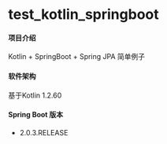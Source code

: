 # test_kotlin_springboot

#### 项目介绍
Kotlin + SpringBoot + Spring JPA 简单例子

#### 软件架构
基于Kotlin 1.2.60

#### Spring Boot 版本
- 2.0.3.RELEASE